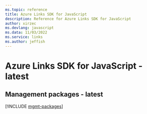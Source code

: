 ```yaml
---
ms.topic: reference
title: Azure Links SDK for JavaScript
description: Reference for Azure Links SDK for JavaScript
author: xirzec
ms.devlang: javascript
ms.data: 11/03/2022
ms.service: links
ms.author: jeffish
---
```

# Azure Links SDK for JavaScript - latest

## Management packages - latest
[!INCLUDE [mgmt-packages](links-mgmt-index.md)]